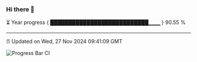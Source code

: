 ### Hi there 👋

⏳ Year progress { ███████████████████████████▁▁▁ } 90.55 %

---

⏰ Updated on Wed, 27 Nov 2024 09:41:09 GMT

![Progress Bar CI](https://github.com/IshwaranRudhara/GIT-ACTION/workflows/Progress%20Bar%20CI/badge.svg)
